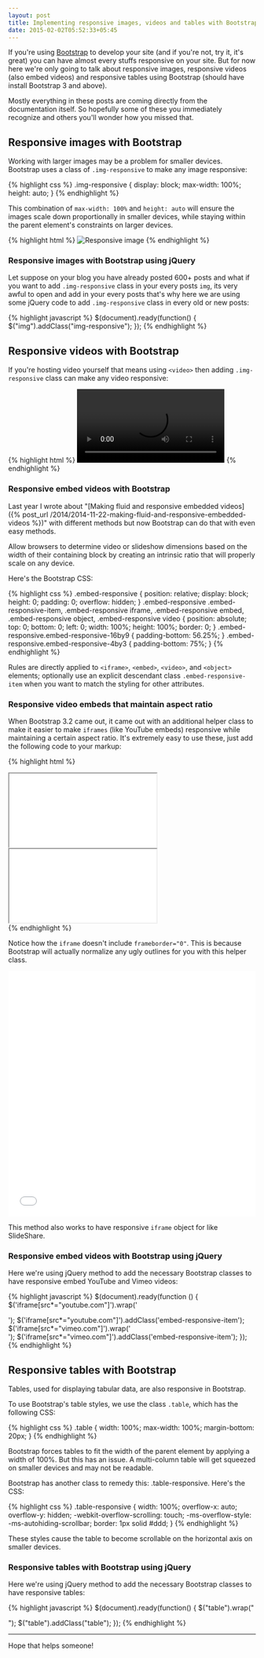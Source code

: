 ```yaml
---
layout: post
title: Implementing responsive images, videos and tables with Bootstrap
date: 2015-02-02T05:52:33+05:45
---
```


If you're using [Bootstrap](http://getbootstrap.com/) to develop your site (and if you're not, try it, it's great) you can have almost every stuffs responsive on your site. But for now here we're only going to talk about responsive images, responsive videos (also embed videos) and responsive tables using Bootstrap (should have install Bootstrap 3 and above).

Mostly everything in these posts are coming directly from the documentation itself. So hopefully some of these you immediately recognize and others you'll wonder how you missed that.

## Responsive images with Bootstrap

Working with larger images may be a problem for smaller devices. Bootstrap uses a class of `.img-responsive` to make any image responsive:

{% highlight css %}
.img-responsive {
  display: block;
  max-width: 100%;
  height: auto;
}
{% endhighlight %}

This combination of `max-width: 100%` and `height: auto` will ensure the images scale down proportionally in smaller devices, while staying within the parent element's constraints on larger devices.

{% highlight html %}
<img src="..." class="img-responsive" alt="Responsive image">
{% endhighlight %}

### Responsive images with Bootstrap using jQuery

Let suppose on your blog you have already posted 600+ posts and what if you want to add `.img-responsive` class in your every posts `img`, its very awful to open and add in your every posts that's why here we are using some jQuery code to add `.img-responsive` class in every old or new posts:

{% highlight javascript %}
$(document).ready(function() {
	$("img").addClass("img-responsive");
});
{% endhighlight %}

## Responsive videos with Bootstrap

If you're hosting video yourself that means using `<video>` then adding `.img-responsive` class can make any video responsive:

{% highlight html %}
<video src="..." class="img-responsive" controls></video>
{% endhighlight %}

### Responsive embed videos with Bootstrap

Last year I wrote about "[Making fluid and responsive embedded videos]({% post_url /2014/2014-11-22-making-fluid-and-responsive-embedded-videos %})" with different methods but now Bootstrap can do that with even easy methods.

Allow browsers to determine video or slideshow dimensions based on the width of their containing block by creating an intrinsic ratio that will properly scale on any device.

Here's the Bootstrap CSS:

{% highlight css %}
.embed-responsive {
  position: relative;
  display: block;
  height: 0;
  padding: 0;
  overflow: hidden;
}
.embed-responsive .embed-responsive-item,
.embed-responsive iframe,
.embed-responsive embed,
.embed-responsive object,
.embed-responsive video {
  position: absolute;
  top: 0;
  bottom: 0;
  left: 0;
  width: 100%;
  height: 100%;
  border: 0;
}
.embed-responsive.embed-responsive-16by9 {
  padding-bottom: 56.25%;
}
.embed-responsive.embed-responsive-4by3 {
  padding-bottom: 75%;
}
{% endhighlight %}

Rules are directly applied to `<iframe>`, `<embed>`, `<video>`, and `<object>` elements; optionally use an explicit descendant class `.embed-responsive-item` when you want to match the styling for other attributes.

### Responsive video embeds that maintain aspect ratio

When Bootstrap 3.2 came out, it came out with an additional helper class to make it easier to make `iframes` (like YouTube embeds) responsive while maintaining a certain aspect ratio. It's extremely easy to use these, just add the following code to your markup:

{% highlight html %}
<!-- 16:9 aspect ratio -->
<div class="embed-responsive embed-responsive-16by9">
    <iframe class="embed-responsive-item" src="//www.youtube.com/embed/ePbKGoIGAXY"></iframe>
</div>

<!-- 4:3 aspect ratio -->
<div class="embed-responsive embed-responsive-4by3">
    <iframe class="embed-responsive-item" src="//www.youtube.com/embed/ePbKGoIGAXY"></iframe>
</div>
{% endhighlight %}

Notice how the `iframe` doesn't include `frameborder="0"`. This is because Bootstrap will actually normalize any ugly outlines for you with this helper class.

<iframe height='500' scrolling='no' src='//codepen.io/MilanAryal/embed/myByRw/' frameborder='no' allowtransparency='true' allowfullscreen='true' style='width: 100%;'>See the Pen <a href='http://codepen.io/MilanAryal/pen/myByRw/'>myByRw</a> by Milan Aryal (<a href='http://codepen.io/MilanAryal'>@MilanAryal</a>) on <a href='http://codepen.io'>CodePen</a>.
</iframe>

This method also works to have responsive `iframe` object for like SlideShare.

### Responsive embed videos with Bootstrap using jQuery

Here we're using jQuery method to add the necessary Bootstrap classes to have responsive embed YouTube and Vimeo videos:

{% highlight javascript %}
$(document).ready(function () { 
    $('iframe[src*="youtube.com"]').wrap('<div class="embed-responsive embed-responsive-16by9"></div>');
	  $('iframe[src*="youtube.com"]').addClass('embed-responsive-item');
    $('iframe[src*="vimeo.com"]').wrap('<div class="embed-responsive embed-responsive-16by9"></div>');
	  $('iframe[src*="vimeo.com"]').addClass('embed-responsive-item');
});
{% endhighlight %}

## Responsive tables with Bootstrap

Tables, used for displaying tabular data, are also responsive in Bootstrap.

To use Bootstrap's table styles, we use the class `.table`, which has the following CSS:

{% highlight css %}
.table {
  width: 100%;
  max-width: 100%;
  margin-bottom: 20px;
}
{% endhighlight %}

Bootstrap forces tables to fit the width of the parent element by applying a width of 100%. But this has an issue. A multi-column table will get squeezed on smaller devices and may not be readable.

Bootstrap has another class to remedy this: .table-responsive. Here's the CSS:

{% highlight css %}
.table-responsive {
  width: 100%;
  overflow-x: auto;
  overflow-y: hidden;
  -webkit-overflow-scrolling: touch;
  -ms-overflow-style: -ms-autohiding-scrollbar;
  border: 1px solid #ddd;
}
{% endhighlight %}

These styles cause the table to become scrollable on the horizontal axis on smaller devices.

### Responsive tables with Bootstrap using jQuery

Here we're using jQuery method to add the necessary Bootstrap classes to have responsive tables:

{% highlight javascript %}
$(document).ready(function() {
	$("table").wrap("<div class='table-responsive'></div>");
	  $("table").addClass("table");
});
{% endhighlight %}

---

Hope that helps someone!
